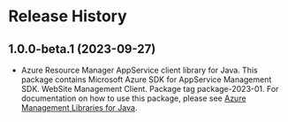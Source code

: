 # Release History

## 1.0.0-beta.1 (2023-09-27)

- Azure Resource Manager AppService client library for Java. This package contains Microsoft Azure SDK for AppService Management SDK. WebSite Management Client. Package tag package-2023-01. For documentation on how to use this package, please see [Azure Management Libraries for Java](https://aka.ms/azsdk/java/mgmt).

